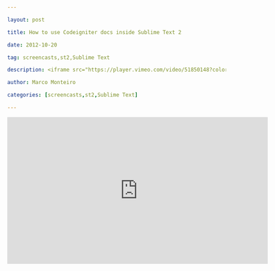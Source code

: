 ---
layout: post
title: How to use Codeigniter docs inside Sublime Text 2
date: 2012-10-20
tag: screencasts,st2,Sublime Text
description: <iframe src="https://player.vimeo.com/video/51850148?color=ffffff" width="600" height="338" frameborder="0" webkitAllowFullScreen mozallowfullscreen allowFullScreen></iframe>
author: Marco Monteiro
categories: [screencasts,st2,Sublime Text]
---

<iframe src="https://player.vimeo.com/video/51850148?color=ffffff" width="600" height="338" frameborder="0" webkitAllowFullScreen mozallowfullscreen allowFullScreen></iframe>